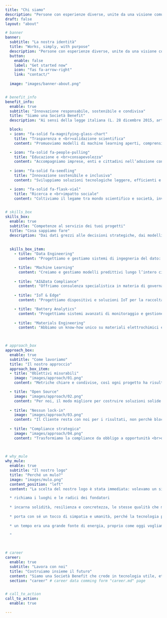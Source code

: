 ```yaml
---
title: "Chi siamo"
description: "Persone con esperienze diverse, unite da una visione comune: costruire tecnologie che funzionano davvero, in modo semplice e con uno scopo chiaro.<br>Ci impegniamo a trasformare i dati in strumenti al servizio delle imprese, delle comunità e dell’ambiente."
draft: false
layout: "about"

# banner
banner:
  subtitle: "La nostra identità"
  title: "Works, simply, with purpose"
  description: "Persone con esperienze diverse, unite da una visione comune: costruire tecnologie che funzionano davvero, in modo semplice e con uno scopo chiaro.<br>Ci impegniamo a trasformare i dati in strumenti al servizio delle imprese, delle comunità e dell’ambiente."
  button:
    enable: false
    label: "Get started now"
    icon: "fas fa-arrow-right"
    link: "contact/"
  
  image: "images/banner-about.png"


# benefit_info
benefit_info:
  enable: true
  subtitle: "Innovazione responsabile, sostenibile e condivisa"
  title: "Siamo una Società Benefit"
  description: "Ai sensi della legge italiana (L. 28 dicembre 2015, art. unico, commi 376-384), siamo una società benefit. <br>Oltre allo scopo lucrativo, perseguiamo finalità di beneficio comune con un impegno concreto verso società, ambiente e comunità in cui operiamo. <br>Questi i nostri principali impegni:"

  block:
  - icon: "fa-solid fa-magnifying-glass-chart"
    title: "Trasparenza e <br>validazione scientifica"
    content: "Promuoviamo modelli di machine learning aperti, comprensibili e verificabili, affinché possano essere adottati in modo etico e responsabile nei contesti ad alto impatto sociale. Favoriamo la condivisione con comunità scientifica e organismi indipendenti per garantire rigore e affidabilità."

  - icon: "fa-solid fa-people-pulling"
    title: "Educazione e <br>consapevolezza"
    content: "Accompagniamo imprese, enti e cittadini nell’adozione consapevole dell’AI, aiutandoli a comprenderne opportunità e limiti. Prestiamo particolare attenzione alle PMI, guidandole verso scelte concrete e sostenibili, lontane dall’hype e vicine ai reali bisogni."
    
  - icon: "fa-solid fa-seedling"
    title: "Innovazione sostenibile e inclusiva"
    content: "Sviluppiamo soluzioni tecnologiche leggere, efficienti e a basso impatto ambientale, riducendo consumi e costi. Così rendiamo accessibile l’innovazione anche a chi ha risorse limitate, contribuendo a colmare il divario tecnologico e favorendo equità sociale."

  - icon: "fa-solid fa-flask-vial"
    title: "Ricerca e <br>impatto sociale"
    content: "Coltiviamo il legame tra mondo scientifico e società, investendo in ricerca e collaborazioni con università ed enti locali. Operiamo in settori ad alto impatto sociale, come l'energia, contribuendo a una transizione ecologica più giusta, sostenibile e resiliente."
    

# skills_box
skills_box:
  enable: true
  subtitle: "Competenze al servizio dei tuoi progetti"
  title: "Cosa sappiamo fare"
  description: "Dai dati grezzi alle decisioni strategiche, dai modelli predittivi alle batterie intelligenti: le nostre competenze coprono ogni aspetto dell’ingegneria dei dati, dell’intelligenza artificiale e dei sistemi energetici avanzati, per soluzioni affidabili e sostenibili."
  
  
  skills_box_item:
    - title: "Data Engineering"
      content: "Progettiamo e gestiamo sistemi di ingegneria del dato: pipeline scalabili, qualità e validazione, strumenti di profiling e architetture moderne on-premise e cloud. Garantiamo dati affidabili, accessibili e pronti all’uso"

    - title: "Machine Learning"
      content: "Creiamo e gestiamo modelli predittivi lungo l’intero ciclo di vita: dalla raccolta e trasformazione dei dati, alla selezione e addestramento, fino al monitoraggio e all’integrazione in sistemi e dispositivi complessi"
      
    - title: "AI&Data Compliance"
      content: "Offriamo consulenza specialistica in materia di governance e conformità normativa (AI Act, GDPR, DORA, NIS2), supportando valutazioni d’impatto, misure tecniche e organizzative e processi di certificazione"
      
    - title: "IoT & Edge"
      content: "Progettiamo dispositivi e soluzioni IoT per la raccolta e pre-elaborazione dei dati, con capacità di calcolo distribuito su edge device. Integriamo i sistemi con piattaforme di analisi, modelli ML e controlli automatici."

    - title: "Battery Analytics"
      content: "Progettiamo sistemi avanzati di monitoraggio e gestione dell’energia (EMS) basati su AI/ML. Offriamo analisi accurate di stato di carica e salute delle batterie, garantendo sicurezza, affidabilità e ritorni economici superiori"
      
    - title: "Materials Engineering"
      content: "Abbiamo un know-how unico su materiali elettrochimici e batterie di nuova generazione. Combiniamo modellazione numerica, progettazione di elettrodi e analisi sperimentali per soluzioni ad alte prestazioni"  
  


# approach_box
approach_box:
  enable: true
  subtitle: "Come lavoriamo"
  title: "Il nostro approccio"
  approach_box_item:
  - title: "Obiettivi misurabili"
    image: "images/approach/01.png"
    content: "Metriche chiare e condivise, così ogni progetto ha risultati <br>concreti e quantificabili"

  - title: "Open Source"
    image: "images/approach/02.png"
    content: "Per noi, il modo migliore per costruire soluzioni solide e realmente innovative"
    
  - title: "Nessun lock-in"
    image: "images/approach/03.png"
    content: "Il Cliente resta con noi per i risultati, non perchè bloccato da barriere artificiali"
    
  - title: "Compliance strategica"
    image: "images/approach/04.png"
    content: "Trasformiamo la compliance da obbligo a opportunità <br>di fiducia e crescita"

  
  
# why_mule
why_mule:
  enable: true
  subtitle: "Il nostro logo"
  title: "Perché un mulo?"
  image: "images/mulo.png"
  content_position: "left"
  content: "La scelta del nostro logo è stata immediata: volevamo un simbolo che ci rappresentasse davvero. Il nostro logo è un mulo, e non per caso. <br>I motivi sono semplici e profondi:  

  * richiama i luoghi e le radici dei fondatori
  
  * incarna solidità, resilienza e concretezza, le stesse qualità che mettiamo nei nostri progetti
  
  * porta con sé un tocco di simpatia e umanità, perché la tecnologia può essere seria senza smettere di essere vicina alle persone
  
  * un tempo era una grande fonte di energia, proprio come oggi vogliamo che lo siano i dati  

  "  

  

# career
career:
  enable: true
  subtitle: "Lavora con noi"
  title: "Costruiamo insieme il futuro"
  content: "Siamo una Società Benefit che crede in tecnologia utile, etica e sostenibile. Cerchiamo persone preparate e con la voglia costante di imparare cose nuove. <br>Non ti chiederemo mai di *seguire l’hype*, ma di condividere la voglia di costruire soluzioni vere, che portino impatto e valore a imprese e comunità. <br>Se ti riconosci in queste parole, c’è un posto per te nella nostra squadra."
  section: "career" # career data comming form "career.md" page


# call_to_action
call_to_action:
  enable: true

---
```

